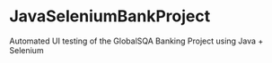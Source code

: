 # JavaSeleniumBankProject
Automated UI testing of the GlobalSQA Banking Project using Java + Selenium
